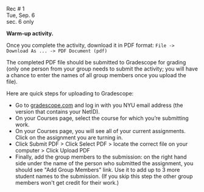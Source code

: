 
<div class="recitation">
<div class="column_date">
<p markdown="block">
        
Rec # 1 <br> 
Tue, Sep. 6 <br>
sec. 6 only  
        
</p>          
</div>
    
<div class="column_recitation">
<p markdown="block">
        
__Warm-up activity.__ 


Once you complete the activity, download it in PDF format: 
`File -> Download As ... -> PDF Document (pdf)` 

The completed PDF file should be submitted to Gradescope for grading (only one person from your group needs to submit the activity; you will have a chance to enter the names of all group members once you upload the file). 

Here are quick steps for uploading to Gradescope:

* Go to [gradescope.com](http://gradescope.com) and log in with you NYU email address (the version that contains your NetID).
* On your Courses page, select the course for which you’re submitting work.
* On your Courses page, you will see all of your current assignments. Click on the assignment you are turning in.
* Click Submit PDF > Click Select PDF > locate the correct file on your computer > Click Upload PDF
* Finally, add the group members to the submission: on the right hand side under the name of the person who submitted the assignment, you should see "Add Group Members" link. Use it to add up to 3 more student names to the submission. (If you skip this step the other group members won't get credit for their work.)
        

</p>        
</div>
    
</div>
